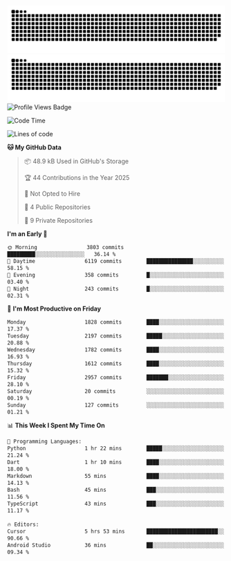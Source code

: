 <img src="https://github.com/nielsbaggerman/nielsbaggerman/blob/output/github-contribution-grid-snake.svg#gh-light-mode-only" alt="GitHub Snake Light">
<img src="https://github.com/nielsbaggerman/nielsbaggerman/blob/output/github-contribution-grid-snake-dark.svg#gh-dark-mode-only" alt="GitHub Snake Dark">
<img src="https://komarev.com/ghpvc/?username=nielsbaggerman&amp;label=Profile+Views" alt="Profile Views Badge" />

<!--START_SECTION:waka-->
![Code Time](http://img.shields.io/badge/Code%20Time-2%2C367%20hrs%206%20mins-blue)

![Lines of code](https://img.shields.io/badge/From%20Hello%20World%20I%27ve%20Written-12.0%20million%20lines%20of%20code-blue)

**🐱 My GitHub Data** 

> 📦 48.9 kB Used in GitHub's Storage 
 > 
> 🏆 44 Contributions in the Year 2025
 > 
> 🚫 Not Opted to Hire
 > 
> 📜 4 Public Repositories 
 > 
> 🔑 9 Private Repositories 
 > 
**I'm an Early 🐤** 

```text
🌞 Morning                3803 commits        █████████░░░░░░░░░░░░░░░░   36.14 % 
🌆 Daytime                6119 commits        ███████████████░░░░░░░░░░   58.15 % 
🌃 Evening                358 commits         █░░░░░░░░░░░░░░░░░░░░░░░░   03.40 % 
🌙 Night                  243 commits         █░░░░░░░░░░░░░░░░░░░░░░░░   02.31 % 
```
📅 **I'm Most Productive on Friday** 

```text
Monday                   1828 commits        ████░░░░░░░░░░░░░░░░░░░░░   17.37 % 
Tuesday                  2197 commits        █████░░░░░░░░░░░░░░░░░░░░   20.88 % 
Wednesday                1782 commits        ████░░░░░░░░░░░░░░░░░░░░░   16.93 % 
Thursday                 1612 commits        ████░░░░░░░░░░░░░░░░░░░░░   15.32 % 
Friday                   2957 commits        ███████░░░░░░░░░░░░░░░░░░   28.10 % 
Saturday                 20 commits          ░░░░░░░░░░░░░░░░░░░░░░░░░   00.19 % 
Sunday                   127 commits         ░░░░░░░░░░░░░░░░░░░░░░░░░   01.21 % 
```


📊 **This Week I Spent My Time On** 

```text
💬 Programming Languages: 
Python                   1 hr 22 mins        █████░░░░░░░░░░░░░░░░░░░░   21.24 % 
Dart                     1 hr 10 mins        ████░░░░░░░░░░░░░░░░░░░░░   18.00 % 
Markdown                 55 mins             ████░░░░░░░░░░░░░░░░░░░░░   14.13 % 
Bash                     45 mins             ███░░░░░░░░░░░░░░░░░░░░░░   11.56 % 
TypeScript               43 mins             ███░░░░░░░░░░░░░░░░░░░░░░   11.17 % 

🔥 Editors: 
Cursor                   5 hrs 53 mins       ███████████████████████░░   90.66 % 
Android Studio           36 mins             ██░░░░░░░░░░░░░░░░░░░░░░░   09.34 % 
```


<!--END_SECTION:waka-->
